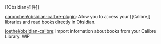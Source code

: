 

[[Obsidian 插件]]



[caronchen/obsidian-calibre-plugin](https://github.com/caronchen/obsidian-calibre-plugin): Allow you to access your [[Calibre]] libraries and read books directly in Obsidian.



[joethei/obsidian-calibre](https://github.com/joethei/obsidian-calibre): Import information about books from your Calibre Library. WIP









